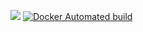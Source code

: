 [![](https://images.microbadger.com/badges/image/lalyos/k8s-workshop.svg)](https://microbadger.com/images/lalyos/k8s-workshop "Get your own image badge on microbadger.com")
[![Docker Automated build](https://img.shields.io/docker/automated/lalyos/k8s-workshop.svg)](https://hub.docker.com/r/lalyos/k8s-workshop/)